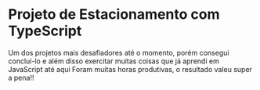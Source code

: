 # Projeto de Estacionamento com TypeScript

Um dos projetos mais desafiadores até o momento, porém consegui concluí-lo e além disso exercitar muitas coisas que já aprendi em JavaScript até aqui
Foram muitas horas produtivas, o resultado valeu super a pena!!
